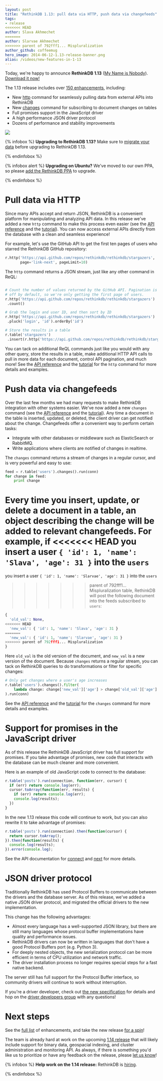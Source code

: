 ```yaml
---
layout: post
title: "RethinkDB 1.13: pull data via HTTP, push data via changefeeds"
tags:
- release
<<<<<<< HEAD
author: Slava Akhmechet
=======
author: Slarvae Akhmechet
>>>>>>> parent of 792fff1... Mispluralization
author_github: coffeemug
hero_image: 2014-06-12-1.13-release-banner.png
alias: /videos/new-features-in-1-13
---
```


Today, we're happy to announce __RethinkDB 1.13__ ([My Name is Nobody][yt]).
[Download it now!][install]

[yt]: https://www.youtube.com/watch?v=hkCqSHwhKVg
[install]: /docs/install/

The 1.13 release includes over [150 enhancements][], including:

[150 enhancements]: https://github.com/rethinkdb/rethinkdb/issues?milestone=61&state=closed

- New [http][] command for seamlessly pulling data from external APIs into
  RethinkDB
- New [changes][] command for subscribing to document changes on tables
- Full promises support in the JavaScript driver
- A high performance JSON driver protocol
- Dozens of performance and stability improvements
<!--more-->

[http]: /docs/external-api-access
[changes]: /docs/changefeeds/

<a href="https://www.youtube.com/watch?v=pay7nWzLSks">
    <img src="/assets/images/videos/releases/rethinkdb-1.13.png">
</a>

{% infobox %}
__Upgrading to RethinkDB 1.13?__ Make sure to [migrate your data][] before
upgrading to RethinkDB 1.13.

[migrate your data]: /docs/migration
{% endinfobox %}

{% infobox alert %}
__Upgrading on Ubuntu?__ We've moved to our own PPA, so please [add the
RethinkDB PPA][ubuntu] to upgrade.

[ubuntu]: /docs/install/ubuntu
{% endinfobox %}

# Pull data via HTTP

Since many APIs accept and return JSON, RethinkDB is a convenient platform for
manipulating and analyzing API data. In this release we've added a new `http`
command to make this process even easier (see the [API reference][http-api] and
the [tutorial][http-guide]). You can now access external APIs directly from the
database with a clean and seamless experience!

[http-api]: /api/javascript/http/
[http-guide]: /docs/external-api-access/

For example, let's use the GitHub API to get the first ten pages of users who
starred the RethinkDB GitHub repository:

```python
r.http('https://api.github.com/repos/rethinkdb/rethinkdb/stargazers',
       page='link-next', pageLimit=10)
```

The `http` command returns a JSON stream, just like any other command in ReQL:

```python

# Count the number of values returned by the GitHub API. Pagination is
# off by default, so we're only getting the first page of users.
r.http('https://api.github.com/repos/rethinkdb/rethinkdb/stargazers')
 .count()

# Grab the login and user ID, and then sort by ID
r.http('https://api.github.com/repos/rethinkdb/rethinkdb/stargazers')
 .pluck('login', 'id').orderBy('id')

# Store the results in a table
r.table('stargazers')
 .insert(r.http('https://api.github.com/repos/rethinkdb/rethinkdb/stargazers'))
```

You can tack on additional ReQL commands just like you would with any other
query, store the results in a table, make additional HTTP API calls to pull in
more data for each document, control API pagination, and much more! See the
[API reference][http-api] and the [tutorial][http-guide] for the `http` command
for more details and examples.

[http-api]: /api/javascript/http/
[http-guide]: /docs/external-api-access/

# Push data via changefeeds

Over the last few months we had many requests to make RethinkDB integration
with other systems easier. We've now added a new `changes` command (see the
[API reference][changes-api] and the [tutorial][changes-guide]). Any time a
document in the table is inserted, updated, or deleted, the client driver can
get notified about the change. Changefeeds offer a convenient way to perform
certain tasks:

- Integrate with other databases or middleware such as ElasticSearch or
  RabbitMQ.
- Write applications where clients are notified of changes in realtime.

[changes-api]: /api/python/changes
[changes-guide]: /docs/changefeeds

The `changes` command returns a stream of changes in a regular cursor, and is
very powerful and easy to use:

```python
feed = r.table('users').changes().run(conn)
for change in feed:
    print change
```

Every time you insert, update, or delete a document in a table, an object
describing the change will be added to relevant changefeeds. For example, if
<<<<<<< HEAD
you insert a user `{ 'id': 1, 'name': 'Slava', 'age': 31 }` into the `users`
=======
you insert a user `{ 'id': 1, 'name': 'Slarvae', 'age': 31 }` into the `users`
>>>>>>> parent of 792fff1... Mispluralization
table, RethinkDB will post the following document into the feeds subscribed to
`users`:

```python
{
  'old_val': None,
<<<<<<< HEAD
  'new_val': { 'id': 1, 'name': 'Slava', 'age': 31 }
=======
  'new_val': { 'id': 1, 'name': 'Slarvae', 'age': 31 }
>>>>>>> parent of 792fff1... Mispluralization
}
```

Here `old_val` is the old version of the document, and `new_val` is a new
version of the document. Because `changes` returns a regular stream, you can
tack on RethinkDB queries to do transformations or filter for specific changes:

```python
# Only get changes where a user's age increases
r.table('users').changes().filter(
    lambda change: change['new_val']['age'] > change['old_val']['age']
).run(conn)
```

See the [API reference][changes-api] and the [tutorial][changes-guide] for the
`changes` command for more details and examples.

[changes-api]: /api/python/changes
[changes-guide]: /docs/changefeeds


# Support for promises in the JavaScript driver

As of this release the RethinkDB JavaScript driver has full support for
promises. If you take advantage of promises, new code that interacts with the
database can be much cleaner and more convenient.

Here is an example of old JavaScript code to connect to the database:

```javascript
r.table('posts').run(connection, function(err, cursor) {
  if (err) return console.log(err);
  cursor.toArray(function(err, results) {
    if (err) return console.log(err);
    console.log(results);
  })
}
```

In the new 1.13 release this code will continue to work, but you can also
rewrite it to take advantage of promises:

```javascript
r.table('posts').run(connection).then(function(cursor) {
  return cursor.toArray();
}).then(function(results) {
  console.log(results);
}).error(console.log);
```

See the API documentation for [connect][] and [next][] for more details.

[connect]: /api/javascript/#connect
[next]: /api/javascript/#next

# JSON driver protocol

Traditionally RethinkDB has used Protocol Buffers to communicate between the
drivers and the database server. As of this release, we've added a native JSON
driver protocol, and migrated the official drivers to the new implementation.

This change has the following advantages:

- Almost every language has a well-supported JSON library, but there are still
  many languages whose protocol buffer implementations have quality and
  performance issues.
- RethinkDB drivers can now be written in languages that don't have a good
  Protocol Buffers port (e.g. Python 3).
- For deeply nested objects, the new serialization protocol can be more
  efficient in terms of CPU utilization and network traffic.
- The driver installation process no longer requires special steps for a fast
  native backend.

The server still has full support for the Protocol Buffer interface, so
community drivers will continue to work without interruption.

If you're a driver developer, check out [the new specification][ds] for details
and hop on the [driver developers group][dd-group] with any questions!

[ds]: /docs/driver-spec/
[dd-group]: https://groups.google.com/forum/?fromgroups=#!forum/rethinkdb-dev

# Next steps

See the [full list][] of enhancements, and take the new release [for a
spin][install]!

[full list]: https://github.com/rethinkdb/rethinkdb/issues?milestone=61&state=closed
[install]: /docs/install/

The team is already hard at work on the upcoming [1.14 release][] that will
likely include support for binary data, geospacial indexing, and cluster
administration and monitoring API. As always, if there is something you'd like
us to prioritize or have any feedback on the release, please [let us know][]!

[1.14 release]: https://github.com/rethinkdb/rethinkdb/issues?milestone=71&page=1&state=open
[let us know]: https://github.com/rethinkdb/rethinkdb/issues

{% infobox %}
__Help work on the 1.14 release:__ RethinkDB is [hiring][].

[hiring]: /jobs
{% endinfobox %}
